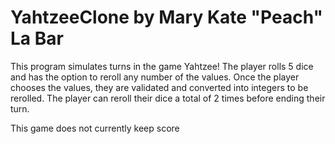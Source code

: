 # YahtzeeClone by Mary Kate "Peach" La Bar
This program simulates turns in the game Yahtzee!
The player rolls 5 dice and has the option to reroll any number of the values. Once the player chooses the values, they are validated and converted into integers to be rerolled. The player can reroll their dice a total of 2 times before ending their turn.

This game does not currently keep score
